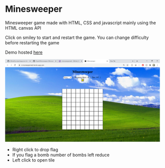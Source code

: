 # Minesweeper
Minesweeper game made with HTML, CSS and javascript mainly using the HTML canvas API

Click on smiley to start and restart the game.
You can change difficulty before restarting the game

Demo hosted [here](https://main.d4hqf5nx8i3oy.amplifyapp.com/)

![MineSweeper](/public/images/Minesweeper.png)

 - Right click to drop flag
 - If you flag a bomb number of bombs left reduce
 - Left click to open tile
 

